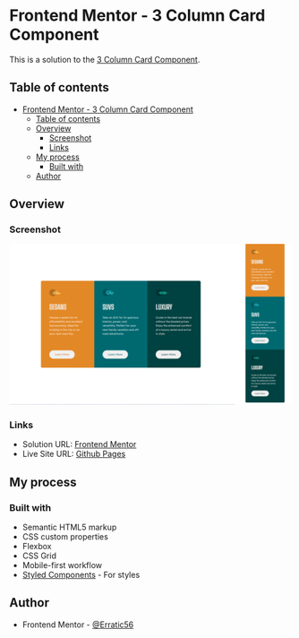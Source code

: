 # Frontend Mentor - 3 Column Card Component

This is a solution to the [3 Column Card Component](https://www.frontendmentor.io/challenges/3column-preview-card-component-pH92eAR2-).

## Table of contents

- [Frontend Mentor - 3 Column Card Component](#frontend-mentor---3-column-card-component)
  - [Table of contents](#table-of-contents)
  - [Overview](#overview)
    - [Screenshot](#screenshot)
    - [Links](#links)
  - [My process](#my-process)
    - [Built with](#built-with)
  - [Author](#author)

## Overview

### Screenshot

![](./static/images/screenshot.png)

### Links

- Solution URL: [Frontend Mentor](https://www.frontendmentor.io/solutions/3-column-preview-card-component-96vUjY-VdP)
- Live Site URL: [Github Pages](https://cozymeds.github.io/3-Column-Preview-Card-Component/)

## My process

### Built with

- Semantic HTML5 markup
- CSS custom properties
- Flexbox
- CSS Grid
- Mobile-first workflow
- [Styled Components](https://styled-components.com/) - For styles

## Author

- Frontend Mentor - [@Erratic56](https://www.frontendmentor.io/profile/Erratic56)
